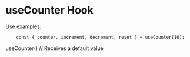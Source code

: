 # useCounter Hook

Use examples:

```
    const { counter, increment, decrement, reset } = useCounter(10);
```

useCounter() // Receives a default value

